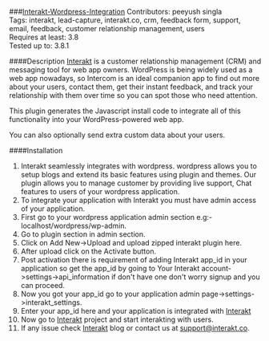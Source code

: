 ###[Interakt-Wordpress-Integration](http://docs.interakt.co)
Contributors: peeyush singla<br>
Tags: interakt, lead-capture, interakt.co, crm, feedback form, support, email, feedback, customer relationship management, users<br>
Requires at least: 3.8<br>
Tested up to: 3.8.1<br>

####Description
[Interakt](http://interakt.co) is a customer relationship management (CRM) and messaging tool for web app owners. WordPress is being widely used as a web app nowadays, so Intercom is an ideal companion app to find out more about your users, contact them, get their instant feedback, and track your relationship with them over time so you can spot those who need attention.

This plugin generates the Javascript install code to integrate all of this functionality into your WordPress-powered web app.

You can also optionally send extra custom data about your users.

####Installation
1. Interakt seamlessly integrates with wordpress. wordpress allows you to setup blogs and extend its basic features using plugin and themes. Our plugin allows you to manage customer by providing live support, Chat features to users of your wordpress application.
2. To integrate your application with Interakt you must have admin access of your application.
3. First go to your wordpress application admin section e.g:- localhost/wordpress/wp-admin.
4. Go to plugin section in admin section.
5. Click on Add New->Upload and upload zipped interakt plugin here.
6. After upload click on the Activate button.
7. Post activation there is requirement of adding Interakt app_id in your application so get the app_id by going to Your Interakt account->settings->api_information if don't have one don't worry signup and you can proceed.
8. Now you got your app_id go to your application admin page->settings->interakt_settings.
9. Enter your app_id here and your application is integrated with [Interakt](http://interakt.co)
10. Now go to [Interakt](http://interakt.co) project and start interakting with users.
11. If any issue check [Interakt](http://docs.interakt.co) blog or contact us at support@interakt.co.
